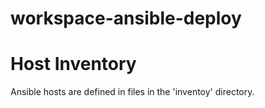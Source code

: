 # workspace-ansible-deploy
Host Inventory
==============

Ansible hosts are defined in files in the 'inventoy' directory.
  
